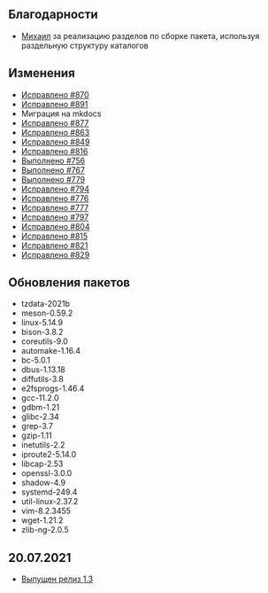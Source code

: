 <!-- ## Обновления пакетов
## Изменения
## Благодарности -->

## Благодарности

- [Михаил](https://github.com/Linuxoid85) за реализацию разделов по сборке пакета, используя раздельную структуру каталогов

## Изменения

- [Исправлено #870](https://github.com/Linux4Yourself/book/issues/870)
- [Исправлено #891](https://github.com/Linux4Yourself/book/issues/891)
- Миграция на mkdocs
- [Исправлено #877](https://github.com/Linux4Yourself/book/issues/877)
- [Исправлено #863](https://github.com/Linux4Yourself/book/pull/863)
- [Исправлено #849](https://github.com/Linux4Yourself/book/issues/849)
- [Исправлено #816](https://github.com/Linux4Yourself/book/issues/816)
- [Выполнено #756](https://github.com/Linux4Yourself/book/issues/756)
- [Выполнено #767](https://github.com/Linux4Yourself/book/issues/767)
- [Выполнено #779](https://github.com/Linux4Yourself/book/issues/779)
- [Исправлено #794](https://github.com/Linux4Yourself/book/issues/794)
- [Исправлено #776](https://github.com/Linux4Yourself/book/issues/776)
- [Исправлено #777](https://github.com/Linux4Yourself/book/issues/777)
- [Исправлено #797](https://github.com/Linux4Yourself/book/issues/797)
- [Исправлено #804](https://github.com/Linux4Yourself/book/issues/804)
- [Исправлено #815](https://github.com/Linux4Yourself/book/issues/815)
- [Исправлено #821](https://github.com/Linux4Yourself/book/issues/821)
- [Исправлено #829](https://github.com/Linux4Yourself/book/issues/829)

## Обновления пакетов

- tzdata-2021b
- meson-0.59.2
- linux-5.14.9
- bison-3.8.2
- coreutils-9.0
- automake-1.16.4
- bc-5.0.1
- dbus-1.13.18
- diffutils-3.8
- e2fsprogs-1.46.4
- gcc-11.2.0
- gdbm-1.21
- glibc-2.34
- grep-3.7
- gzip-1.11
- inetutils-2.2
- iproute2-5.14.0
- libcap-2.53
- openssl-3.0.0
- shadow-4.9
- systemd-249.4
- util-linux-2.37.2
- vim-8.2.3455
- wget-1.21.2
- zlib-ng-2.0.5

## 20.07.2021

- [Выпущен релиз 1.3](https://lx4u.ru/rel/1.3/#/)
